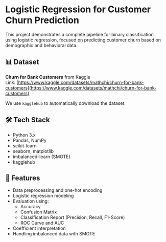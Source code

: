 # Logistic Regression for Customer Churn Prediction

This project demonstrates a complete pipeline for binary classification using logistic regression, focused on predicting customer churn based on demographic and behavioral data.

## 📊 Dataset

**Churn for Bank Customers** from Kaggle  
Link: [https://www.kaggle.com/datasets/mathchi/churn-for-bank-customers](https://www.kaggle.com/datasets/mathchi/churn-for-bank-customers)

We use `kagglehub` to automatically download the dataset.

## 🛠️ Tech Stack

- Python 3.x
- Pandas, NumPy
- scikit-learn
- seaborn, matplotlib
- imbalanced-learn (SMOTE)
- kagglehub

## 📌 Features

- Data preprocessing and one-hot encoding
- Logistic regression modeling
- Evaluation using:
  - Accuracy
  - Confusion Matrix
  - Classification Report (Precision, Recall, F1-Score)
  - ROC Curve and AUC
- Coefficient interpretation
- Handling imbalanced data with SMOTE

